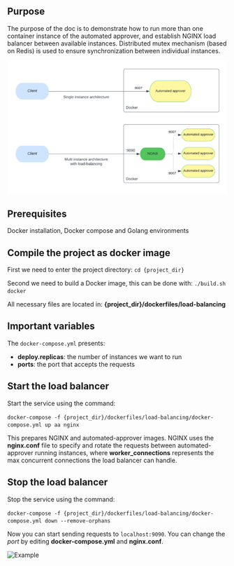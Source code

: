 ## Purpose
The purpose of the doc is to demonstrate how to run more than one container instance of the automated approver, and establish NGINX load balancer between available instances.
Distributed mutex mechanism (based on Redis) is used to ensure synchronization between individual instances.

![Diagram](diagram.png "Diagram")

## Prerequisites
Docker installation, Docker compose and Golang environments

## Compile the project as docker image

First we need to enter the project directory:
```cd {project_dir}```

Second we need to build a Docker image, this can be done with:
```./build.sh docker```

All necessary files are located in: **{project_dir}/dockerfiles/load-balancing**

## Important variables
The `docker-compose.yml` presents:

* **deploy.replicas**: the number of instances we want to run
* **ports**: the port that accepts the requests

## Start the load balancer
Start the service using the command:

```docker-compose -f {project_dir}/dockerfiles/load-balancing/docker-compose.yml up aa nginx```

This prepares NGINX and automated-approver images.
NGINX uses the **nginx.conf** file to specify and rotate the requests between automated-approver running instances, where **worker_connections** represents the max concurrent connections the load balancer can handle.

## Stop the load balancer
Stop the service using the command:

```docker-compose -f {project_dir}/dockerfiles/load-balancing/docker-compose.yml down --remove-orphans```

Now you can start sending requests to `localhost:9090`.
You can change the *port* by editing **docker-compose.yml** and **nginx.conf**.

![Example](example.png "Example")
